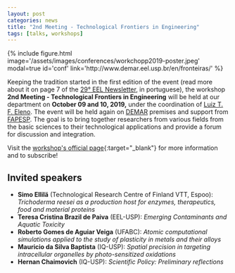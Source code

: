 ```yaml
---
layout: post
categories: news
title: "2nd Meeting - Technological Frontiers in Engineering"
tags: [talks, workshops]
---
```

<div class="col-md-5 float-left mr-2">
{% include figure.html image='/assets/images/conferences/workchopp2019-poster.jpeg' modal=true id='conf' link='http://www.demar.eel.usp.br/en/fronteiras/' %}
</div>

Keeping the tradition started in the first edition of the event (read more about it on page 7 of the [29° EEL Newsletter](https://site.eel.usp.br/sites/files/eel/publico/boletim/Boletim_EEL_USP_29.pdf), in portuguese), the workshop **2nd Meeting - Technological Frontiers in Engineering** will be held at our department on **October 09 and 10, 2019,** under the coordination of [Luiz T. F. Eleno]. The event will be held again on [DEMAR] premises and support from [FAPESP]. The goal is to bring together researchers from various fields from the basic sciences to their technological applications and provide a forum for discussion and integration.

Visit the [workshop's official page](http://www.demar.eel.usp.br/en/fronteiras/){:target="_blank"} for more information and to subscribe!

## Invited speakers

- **Simo Ellilä** (Technological Research Centre of Finland VTT, Espoo): *Trichoderma reesei as a production host for enzymes, therapeutics, food and material proteins*
- **Teresa Cristina Brazil de Paiva** (EEL-USP): *Emerging Contaminants and Aquatic Toxicity*
- **Roberto Gomes de Aguiar Veiga** (UFABC): *Atomic computational simulations applied to the study of plasticity in metals and their alloys*
- **Mauricio da Silva Baptista** (IQ-USP): *Spatial precision in targeting intracellular organelles by photo-sensitized oxidations*
- **Hernan Chaimovich** (IQ-USP): *Scientific Policy: Preliminary reflections*

[Luiz T. F. Eleno]: {{site.baseurl}}/team/01-luizeleno.html
[FAPESP]: http://www.fapesp.br/en/
[DEMAR]: http://www.demar.eel.usp.br/en/
